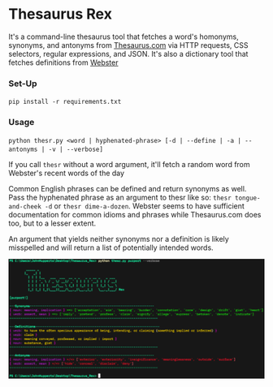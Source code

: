# Thesaurus Rex
It's a command-line thesaurus tool that fetches a word's homonyms, synonyms, and antonyms from [Thesaurus.com](https://www.thesaurus.com/) via HTTP requests, CSS selectors, regular expressions, and JSON. It's also a dictionary tool that fetches definitions from [Webster](https://www.merriam-webster.com/)

### Set-Up

`pip install -r requirements.txt`

### Usage

`python thesr.py <word | hyphenated-phrase> [-d | --define | -a | --antonyms | -v | --verbose]`

If you call `thesr` without a word argument, it'll fetch a random word from Webster's recent words of the day

Common English phrases can be defined and return synonyms as well. Pass the hyphenated phrase as an argument to thesr like so: `thesr tongue-and-cheek -d` or `thesr dime-a-dozen`. Webster seems to have sufficient documentation for common idioms and phrases while Thesaurus.com does too, but to a lesser extent. 

An argument that yields neither synonyms nor a definition is likely misspelled and will return a list of potentially intended words.

![](./thesr.png)
